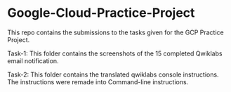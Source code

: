 # Google-Cloud-Practice-Project

This repo contains the submissions to the tasks given for the GCP Practice Project.

Task-1: This folder contains the screenshots of the 15 completed Qwiklabs email notification.

Task-2: This folder contains the translated qwiklabs console instructions. The instructions were remade into Command-line instructions. 

